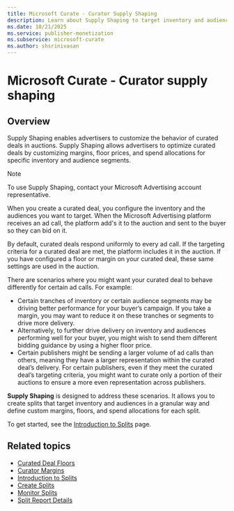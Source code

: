 ```yaml
---
title: Microsoft Curate - Curator Supply Shaping
description: Learn about Supply Shaping to target inventory and audiences with splits, set custom margins, floors, and allocations for better results.
ms.date: 10/21/2025
ms.service: publisher-monetization
ms.subservice: microsoft-curate
ms.author: shsrinivasan
---
```


# Microsoft Curate - Curator supply shaping

## Overview

Supply Shaping enables advertisers to customize the behavior of curated deals in auctions. Supply Shaping allows advertisers to optimize curated deals by customizing margins, floor prices, and spend allocations for specific inventory and audience segments.

> [!NOTE]
> To use Supply Shaping, contact your Microsoft Advertising account representative.

When you create a curated deal, you configure the inventory and the audiences you want to target. When the Microsoft Advertising platform receives an ad call, the platform add's it to the auction and sent to the buyer so they can bid on it.

By default, curated deals respond uniformly to every ad call. If the targeting criteria for a curated deal are met, the platform includes it in the auction. If you have configured a floor or margin on your curated deal, these same settings are used in the auction.

There are scenarios where you might want your curated deal to behave differently for certain ad calls. For example:

- Certain tranches of inventory or certain audience segments may be driving better performance for your buyer’s campaign. If you take a margin, you may want to reduce it on these tranches or segments to drive more delivery.  
- Alternatively, to further drive delivery on inventory and audiences performing well for your buyer, you might wish to send them different bidding guidance by using a higher floor price.  
- Certain publishers might be sending a larger volume of ad calls than others, meaning they have a larger representation within the curated deal’s delivery. For certain publishers, even if they meet the curated deal’s targeting criteria, you might want to curate only a portion of their auctions to ensure a more even representation across publishers.

**Supply Shaping** is designed to address these scenarios. It allows you to create splits that target inventory and audiences in a granular way and define custom margins, floors, and spend allocations for each split.

To get started, see the [Introduction to Splits](intro-to-splits.md) page.

## Related topics

- [Curated Deal Floors](curated-deal-floors.md)
- [Curator Margins](curator-margins.md)
- [Introduction to Splits](intro-to-splits.md)
- [Create Splits](create-splits.md)
- [Monitor Splits](monitor-splits.md)
- [Split Report Details](report-on-splits.md)
